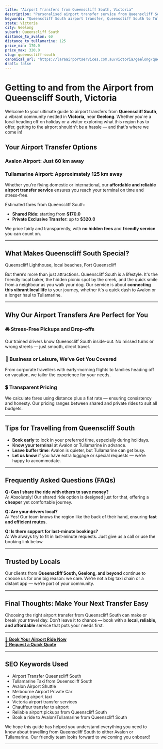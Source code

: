 ```yaml
---
title: "Airport Transfers from Queenscliff South, Victoria"
description: "Personalised airport transfer service from Queenscliff South to Avalon and Tullamarine airports. Enjoy a smooth, affordable ride with us!"
keywords: "Queenscliff South airport transfer, Queenscliff South to Tullamarine, Queenscliff South to Avalon, airport taxi Queenscliff South, private airport transfer Queenscliff South, shared ride Queenscliff South, Queenscliff South transfers, airport shuttle Queenscliff South, book Queenscliff South airport taxi, affordable Queenscliff South airport transfer, Queenscliff South airport transfer service, airport transfer Geelong, airport transfer Melbourne, Melbourne airport taxi, airport transfers Victoria, Tullamarine airport shuttle, Avalon airport transfers, Melbourne private transfer, airport transport services Melbourne"
state: Victoria
city: Geelong
suburb: Queenscliff South
distance_to_avalon: 60
distance_to_tullamarine: 125
price_min: 170.0
price_max: 320.0
slug: queenscliff-south
canonical_url: "https://laraairportservices.com.au/victoria/geelong/queenscliff-south/"
draft: false
---
```


# Getting to and from the Airport from Queenscliff South, Victoria

Welcome to your ultimate guide to airport transfers from **Queenscliff South**, a vibrant community nestled in **Victoria**, near **Geelong**. Whether you're a local heading off on holiday or a visitor exploring what this region has to offer, getting to the airport shouldn't be a hassle — and that's where we come in!

## Your Airport Transfer Options

### Avalon Airport: Just 60 km away  
### Tullamarine Airport: Approximately 125 km away

Whether you're flying domestic or international, our **affordable and reliable airport transfer service** ensures you reach your terminal on time and stress-free.

Estimated fares from Queenscliff South:
- **Shared Ride**: starting from **$170.0**
- **Private Exclusive Transfer**: up to **$320.0**

We price fairly and transparently, with **no hidden fees** and **friendly service** you can count on.

---

## What Makes Queenscliff South Special?

Queenscliff Lighthouse, local beaches, Fort Queenscliff

But there’s more than just attractions. Queenscliff South is a lifestyle. It's the friendly local baker, the hidden picnic spot by the creek, and the quick smile from a neighbour as you walk your dog. Our service is about **connecting this vibrant local life** to your journey, whether it's a quick dash to Avalon or a longer haul to Tullamarine.

---

## Why Our Airport Transfers Are Perfect for You

### 🚘 Stress-Free Pickups and Drop-offs
Our trained drivers know Queenscliff South inside-out. No missed turns or wrong streets — just smooth, direct travel.

### 💼 Business or Leisure, We’ve Got You Covered
From corporate travellers with early-morning flights to families heading off on vacation, we tailor the experience for your needs.

### 💲 Transparent Pricing
We calculate fares using distance plus a flat rate — ensuring consistency and honesty. Our pricing ranges between shared and private rides to suit all budgets.

---

## Tips for Travelling from Queenscliff South

- **Book early** to lock in your preferred time, especially during holidays.
- **Know your terminal** at Avalon or Tullamarine in advance.
- **Leave buffer time**: Avalon is quieter, but Tullamarine can get busy.
- **Let us know** if you have extra luggage or special requests — we’re happy to accommodate.

---

## Frequently Asked Questions (FAQs)

**Q: Can I share the ride with others to save money?**  
A: Absolutely! Our shared ride option is designed just for that, offering a **cheaper** yet comfortable journey.

**Q: Are your drivers local?**  
A: Yes! Our team knows the region like the back of their hand, ensuring **fast and efficient routes**.

**Q: Is there support for last-minute bookings?**  
A: We always try to fit in last-minute requests. Just give us a call or use the booking link below.

---

## Trusted by Locals

Our clients from **Queenscliff South, Geelong, and beyond** continue to choose us for one big reason: we care. We’re not a big taxi chain or a distant app — we’re part of your community.

---

## Final Thoughts: Make Your Next Transfer Easy

Choosing the right airport transfer from Queenscliff South can make or break your travel day. Don’t leave it to chance — book with a **local, reliable, and affordable** service that puts your needs first.

---

[📅 **Book Your Airport Ride Now**](https://laraairportservices.square.site/s/appointments)  
[📧 **Request a Quick Quote**](https://laraairportservices.square.site/contact-us)

---

## SEO Keywords Used
- Airport Transfer Queenscliff South
- Tullamarine Taxi from Queenscliff South
- Avalon Airport Shuttle
- Melbourne Airport Private Car
- Geelong airport taxi
- Victoria airport transfer services
- Chauffeur transfer to airport
- Reliable airport pickups from Queenscliff South
- Book a ride to Avalon/Tullamarine from Queenscliff South

We hope this guide has helped you understand everything you need to know about travelling from Queenscliff South to either Avalon or Tullamarine. Our friendly team looks forward to welcoming you onboard!

---
